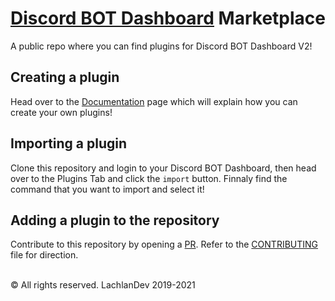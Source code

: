# <a href="https://github.com/LachlanDev/Discord-BOT-Dashboard-V2" target="_blank">Discord BOT Dashboard</a> Marketplace
 A public repo where you can find plugins for Discord BOT Dashboard V2!

## Creating a plugin
Head over to the <a href="https://dbd.lachlan-dev.com/docs/plugins/" target="_blank">Documentation</a> page which will explain how you can create your own plugins!

## Importing a plugin
Clone this repository and login to your Discord BOT Dashboard, then head over to the Plugins Tab and click the ``import`` button. Finnaly find the command that you want to import and select it!

## Adding a plugin to the repository
Contribute to this repository by opening a <a href="https://github.com/LachlanDev/Discord-BOT-Dashboard-Marketplace/blob/main/CONTRIBUTING.md">PR</a>. Refer to the <a href="https://github.com/LachlanDev/Discord-BOT-Dashboard-Marketplace/blob/main/CONTRIBUTING.md">CONTRIBUTING</a> file for direction.

</br>
 © All rights reserved. LachlanDev 2019-2021